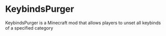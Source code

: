 # KeybindsPurger

KeybindsPurger is a Minecraft mod that allows players to unset all keybinds of a specified category